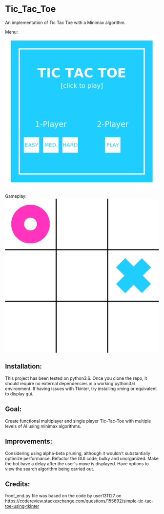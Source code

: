 # Tic_Tac_Toe
An implementation of Tic Tac Toe with a Minimax algorithm.

Menu:
![alt text](https://github.com/dsunsyc/Tic_Tac_Toe/blob/master/menu.png)

Gameplay:
![alt text](https://github.com/dsunsyc/Tic_Tac_Toe/blob/master/gameplay.png)

## Installation:
This project has been tested on python3.6. Once you clone the repo, it should require no external dependencies in a working python3.6 environment. If having issues with Tkinter, try installing xming or equivalent to display gui.  

## Goal: 
Create functional multiplayer and single player Tic-Tac-Toe with multiple levels of AI using minimax algorithms. 

## Improvements:
Considering using alpha-beta pruning, although it wouldn't substantially optimize performance. Refactor the GUI code, bulky and unorganized. Make the bot have a delay after the user's move is displayed. Have options to view the search algorithm being carried out. 

## Credits:
front_end.py file was based on the code by user131127 on https://codereview.stackexchange.com/questions/155692/simple-tic-tac-toe-using-tkinter
